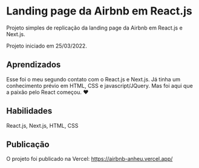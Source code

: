 # Landing page da Airbnb em React.js

Projeto simples de replicação da landing page da Airbnb em React.js e Next.js.

Projeto iniciado em 25/03/2022.
## Aprendizados

Esse foi o meu segundo contato com o React.js e Next.js. Já tinha um conhecimento prévio em HTML, CSS e javascript/JQuery. Mas foi aqui que a paixão pelo React começou. ❤️


## Habilidades
React.js, Next.js, HTML, CSS


## Publicação
O projeto foi publicado na Vercel:
https://airbnb-anheu.vercel.app/
